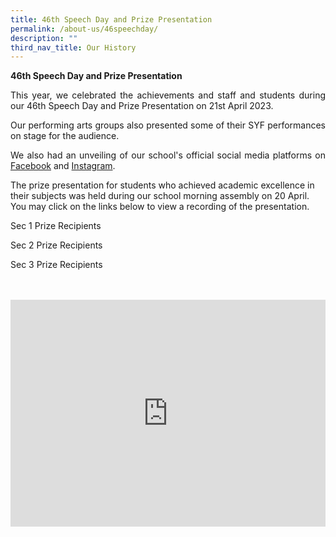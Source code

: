 ```yaml
---
title: 46th Speech Day and Prize Presentation
permalink: /about-us/46speechday/
description: ""
third_nav_title: Our History
---
```

**46th Speech Day and Prize Presentation**

<style>

.google-slides-container{ position: relative; width: 100%; padding-top: 72%; overflow: hidden; } .google-slides-container iframe{ position: absolute; top: 0; left: 0; width: 100%; height: 100%; }

</style>

<p style="text-align:justify">This year, we celebrated the achievements and staff and students during our 46th Speech Day and Prize Presentation on 21st April 2023.</p>

<p style="text-align:justify">Our performing arts groups also presented some of their SYF performances on stage for the audience. </p>

<p style="text-align:justify">We also had an unveiling of our school's official social media platforms on <a target="\\\_blank" href="https://www.facebook.com/BendemeerSecondaryOfficial/">Facebook</a> and <a target="\\\_blank" href="https://instagram.com/bendemeer\_secondary\_official/">Instagram</a>.</p>

The prize presentation for students who achieved academic excellence in their subjects was held during our school morning assembly on 20 April.&nbsp; You may click on the links below to view a recording of the presentation.&nbsp;

<p>

Sec 1 Prize Recipients<br>

Sec 2 Prize Recipients<br>

Sec 3 Prize Recipients<br>

</p>

<br>

<br>

<div class="google-slides-container">

<iframe allowfullscreen="true" height="589" width="840" frameborder="0" src="https://docs.google.com/presentation/d/e/2PACX-1vQ6qs2a1Ejx-Ov\_cAL3vmkcLATnOY8tyIesUtn\_l0avGgVijne\_N1wTa9P4hvMAcVniFh6ZXheCoGoo/embed?start=true&amp;loop=true&amp;delayms=3000"></iframe></div>
